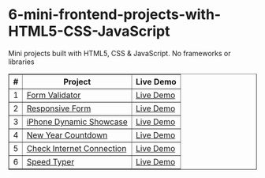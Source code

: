 # 6-mini-frontend-projects-with-HTML5-CSS-JavaScript
Mini projects built with HTML5, CSS &amp; JavaScript. No frameworks or libraries
<table border="1">
  <thead>
    <tr>
      <th>#</th>
      <th>Project</th>
      <th>Live Demo</th>
    </tr>
  </thead>
  <tbody>
    <tr>
      <td>1</td>
      <td><a href="https://github.com/Saja-Omar/20-mini-frontend-projects-with-HTML5-CSS-JavaScript/tree/main/Form%20Validator">Form Validator</a></td>
      <td><a href="https://shimmering-mochi-37c725.netlify.app">Live Demo</a></td>
    </tr>
    <tr>
      <td>2</td>
      <td><a href="https://github.com/Saja-Omar/20-mini-frontend-projects-with-HTML5-CSS-JavaScript/tree/main/responsive%20form">Responsive Form</a></td>
      <td><a href="https://daynmicform.netlify.app">Live Demo</a></td>
    </tr>
        <tr>
      <td>3</td>
      <td><a href="https://github.com/Saja-Omar/20-mini-frontend-projects-with-HTML5-CSS-JavaScript/tree/main/iphone">iPhone Dynamic Showcase</a></td>
      <td><a href="https://iphonedaynamic.netlify.app">Live Demo</a></td>
    </tr>
      <tr>
      <td>4</td>
      <td><a href="https://github.com/Saja-Omar/5-mini-frontend-projects-with-HTML5-CSS-JavaScript/tree/main/NewYear">New Year Countdown</a></td>
      <td><a href="https://year-new-countdown.netlify.app/">Live Demo</a></td>
    </tr>
 <tr>
     <td>5</td>
      <td><a href="https://github.com/Saja-Omar/5-mini-frontend-projects-with-HTML5-CSS-JavaScript/tree/main/CheckConnection">Check Internet Connection</a></td>
      <td><a href="https://check-connection.netlify.app/">Live Demo</a></td>
    </tr>

 <tr>
     <td>6</td>
      <td><a href="#">Speed Typer</a></td>
      <td><a href="https://speed-typer-gam.netlify.app/">Live Demo</a></td>
    </tr>
    
  </tbody>
</table>
